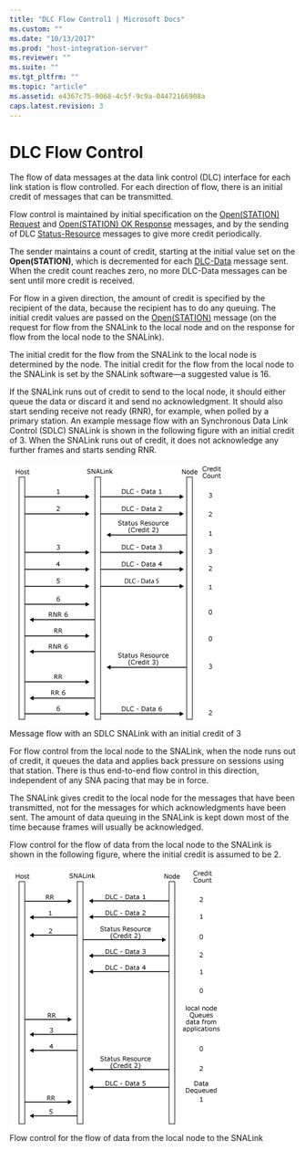 ```yaml
---
title: "DLC Flow Control1 | Microsoft Docs"
ms.custom: ""
ms.date: "10/13/2017"
ms.prod: "host-integration-server"
ms.reviewer: ""
ms.suite: ""
ms.tgt_pltfrm: ""
ms.topic: "article"
ms.assetid: e4367c75-9068-4c5f-9c9a-04472166908a
caps.latest.revision: 3
---
```

# DLC Flow Control
The flow of data messages at the data link control (DLC) interface for each link station is flow controlled. For each direction of flow, there is an initial credit of messages that can be transmitted.  
  
 Flow control is maintained by initial specification on the [Open(STATION) Request](../Topic/Open\(STATION\)%20Request1.md) and [Open(STATION) OK Response](../Topic/Open\(STATION\)%20OResponse2.md) messages, and by the sending of DLC [Status-Resource](../Topic/Status-Resource%20\(SNADIS\)2.md) messages to give more credit periodically.  
  
 The sender maintains a count of credit, starting at the initial value set on the **Open(STATION)**, which is decremented for each [DLC-Data](../Topic/DLC-Data2.md) message sent. When the credit count reaches zero, no more DLC-Data messages can be sent until more credit is received.  
  
 For flow in a given direction, the amount of credit is specified by the recipient of the data, because the recipient has to do any queuing. The initial credit values are passed on the [Open(STATION)](../Topic/Open\(STATION\)2.md) message (on the request for flow from the SNALink to the local node and on the response for flow from the local node to the SNALink).  
  
 The initial credit for the flow from the SNALink to the local node is determined by the node. The initial credit for the flow from the local node to the SNALink is set by the SNALink software—a suggested value is 16.  
  
 If the SNALink runs out of credit to send to the local node, it should either queue the data or discard it and send no acknowledgment. It should also start sending receive not ready (RNR), for example, when polled by a primary station. An example message flow with an Synchronous Data Link Control (SDLC) SNALink is shown in the following figure with an initial credit of 3. When the SNALink runs out of credit, it does not acknowledge any further frames and starts sending RNR.  
  
 ![](../core/media/dev3g.gif "dev3g")  
Message flow with an SDLC SNALink with an initial credit of 3  
  
 For flow control from the local node to the SNALink, when the node runs out of credit, it queues the data and applies back pressure on sessions using that station. There is thus end-to-end flow control in this direction, independent of any SNA pacing that may be in force.  
  
 The SNALink gives credit to the local node for the messages that have been transmitted, not for the messages for which acknowledgments have been sent. The amount of data queuing in the SNALink is kept down most of the time because frames will usually be acknowledged.  
  
 Flow control for the flow of data from the local node to the SNALink is shown in the following figure, where the initial credit is assumed to be 2.  
  
 ![](../core/media/dev3ga.gif "dev3ga")  
Flow control for the flow of data from the local node to the SNALink